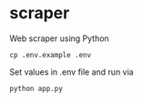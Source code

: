# scraper
Web scraper using Python

```
cp .env.example .env
```

Set values in .env file and run via

```
python app.py
```
